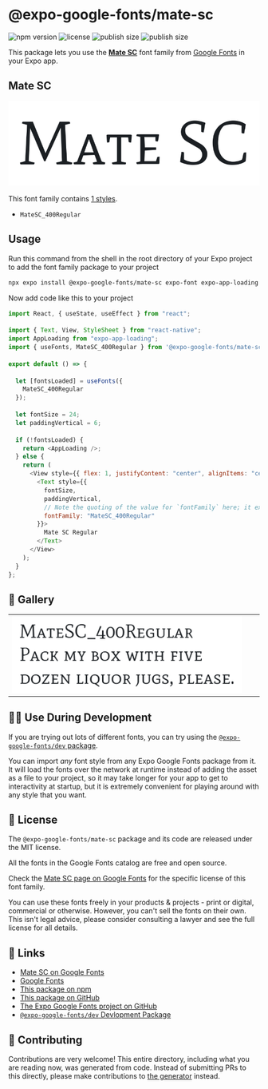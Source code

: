 # @expo-google-fonts/mate-sc

![npm version](https://flat.badgen.net/npm/v/@expo-google-fonts/mate-sc)
![license](https://flat.badgen.net/github/license/expo/google-fonts)
![publish size](https://flat.badgen.net/packagephobia/install/@expo-google-fonts/mate-sc)
![publish size](https://flat.badgen.net/packagephobia/publish/@expo-google-fonts/mate-sc)

This package lets you use the [**Mate SC**](https://fonts.google.com/specimen/Mate+SC) font family from [Google Fonts](https://fonts.google.com/) in your Expo app.

## Mate SC

![Mate SC](./font-family.png)

This font family contains [1 styles](#-gallery).

- `MateSC_400Regular`

## Usage

Run this command from the shell in the root directory of your Expo project to add the font family package to your project

```sh
npx expo install @expo-google-fonts/mate-sc expo-font expo-app-loading
```

Now add code like this to your project

```js
import React, { useState, useEffect } from "react";

import { Text, View, StyleSheet } from "react-native";
import AppLoading from "expo-app-loading";
import { useFonts, MateSC_400Regular } from '@expo-google-fonts/mate-sc';

export default () => {

  let [fontsLoaded] = useFonts({
    MateSC_400Regular
  });

  let fontSize = 24;
  let paddingVertical = 6;

  if (!fontsLoaded) {
    return <AppLoading />;
  } else {
    return (
      <View style={{ flex: 1, justifyContent: "center", alignItems: "center" }}>
        <Text style={{
          fontSize,
          paddingVertical,
          // Note the quoting of the value for `fontFamily` here; it expects a string!
          fontFamily: "MateSC_400Regular"
        }}>
          Mate SC Regular
        </Text>
      </View>
    );
  }
};
```

## 🔡 Gallery


||||
|-|-|-|
|![MateSC_400Regular](./MateSC_400Regular.ttf.png)||||


## 👩‍💻 Use During Development

If you are trying out lots of different fonts, you can try using the [`@expo-google-fonts/dev` package](https://github.com/expo/google-fonts/tree/master/font-packages/dev#readme).

You can import _any_ font style from any Expo Google Fonts package from it. It will load the fonts over the network at runtime instead of adding the asset as a file to your project, so it may take longer for your app to get to interactivity at startup, but it is extremely convenient for playing around with any style that you want.


## 📖 License

The `@expo-google-fonts/mate-sc` package and its code are released under the MIT license.

All the fonts in the Google Fonts catalog are free and open source.

Check the [Mate SC page on Google Fonts](https://fonts.google.com/specimen/Mate+SC) for the specific license of this font family.

You can use these fonts freely in your products & projects - print or digital, commercial or otherwise. However, you can't sell the fonts on their own. This isn't legal advice, please consider consulting a lawyer and see the full license for all details.

## 🔗 Links

- [Mate SC on Google Fonts](https://fonts.google.com/specimen/Mate+SC)
- [Google Fonts](https://fonts.google.com/)
- [This package on npm](https://www.npmjs.com/package/@expo-google-fonts/mate-sc)
- [This package on GitHub](https://github.com/expo/google-fonts/tree/master/font-packages/mate-sc)
- [The Expo Google Fonts project on GitHub](https://github.com/expo/google-fonts)
- [`@expo-google-fonts/dev` Devlopment Package](https://github.com/expo/google-fonts/tree/master/font-packages/dev)

## 🤝 Contributing

Contributions are very welcome! This entire directory, including what you are reading now, was generated from code. Instead of submitting PRs to this directly, please make contributions to [the generator](https://github.com/expo/google-fonts/tree/master/packages/generator) instead.
